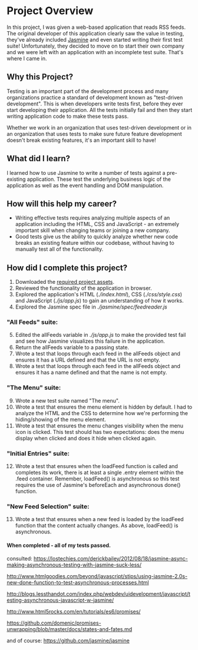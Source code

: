 # Project Overview

In this project, I was given a web-based application that reads RSS feeds. The original developer of this application clearly saw the value in testing, they've already included [Jasmine](http://jasmine.github.io/) and even started writing their first test suite! Unfortunately, they decided to move on to start their own company and we were left with an application with an incomplete test suite. That's where I came in.


## Why this Project?

Testing is an important part of the development process and many organizations practice a standard of development known as "test-driven development". This is when developers write tests first, before they ever start developing their application. All the tests initially fail and then they start writing application code to make these tests pass.

Whether we work in an organization that uses test-driven development or in an organization that uses tests to make sure future feature development doesn't break existing features, it's an important skill to have!


## What did I learn?

I learned how to use Jasmine to write a number of tests against a pre-existing application. These test the underlying business logic of the application as well as the event handling and DOM manipulation.


## How will this help my career?

* Writing effective tests requires analyzing multiple aspects of an application including the HTML, CSS and JavaScript - an extremely important skill when changing teams or joining a new company.
* Good tests give us the ability to quickly analyze whether new code breaks an existing feature within our codebase, without having to manually test all of the functionality.


## How did I complete this project?

1. Downloaded the [required project assets](http://github.com/udacity/frontend-nanodegree-feedreader).
2. Reviewed the functionality of the application in browser.
3. Explored the application's HTML (*./index.html*), CSS (*./css/style.css*) and JavaScript (*./js/app.js*) to gain an understanding of how it works.
4. Explored the Jasmine spec file in *./jasmine/spec/feedreader.js*

### "All Feeds" suite:
5. Edited the allFeeds variable in *./js/app.js* to make the provided test fail and see how Jasmine visualizes this failure in the application.
6. Return the allFeeds variable to a passing state.
7. Wrote a test that loops through each feed in the allFeeds object and ensures it has a URL defined and that the URL is not empty.
8. Wrote a test that loops through each feed in the allFeeds object and ensures it has a name defined and that the name is not empty.

### "The Menu" suite:
9. Wrote a new test suite named "The menu".
10. Wrote a test that ensures the menu element is hidden by default. I had to analyze the HTML and the CSS to determine how we're performing the hiding/showing of the menu element.
11. Wrote a test that ensures the menu changes visibility when the menu icon is clicked. This test should has two expectations: does the menu display when clicked and does it hide when clicked again.

### "Initial Entries" suite:
12. Wrote a test that ensures when the loadFeed function is called and completes its work, there is at least a single .entry element within the .feed container. Remember, loadFeed() is asynchronous so this test requires the use of Jasmine's beforeEach and asynchronous done() function.

### "New Feed Selection" suite:
13. Wrote a test that ensures when a new feed is loaded by the loadFeed function that the content actually changes. As above, loadFeed() is asynchronous.


#### When completed - all of my tests passed.

consulted:
<https://lostechies.com/derickbailey/2012/08/18/jasmine-async-making-asynchronous-testing-with-jasmine-suck-less/>

<http://www.htmlgoodies.com/beyond/javascript/stips/using-jasmine-2.0s-new-done-function-to-test-asynchronous-processes.html>

<http://blogs.lessthandot.com/index.php/webdev/uidevelopment/javascript/testing-asynchronous-javascript-w-jasmine/>

<http://www.html5rocks.com/en/tutorials/es6/promises/>

<https://github.com/domenic/promises-unwrapping/blob/master/docs/states-and-fates.md>

and of course:
<https://github.com/jasmine/jasmine>

